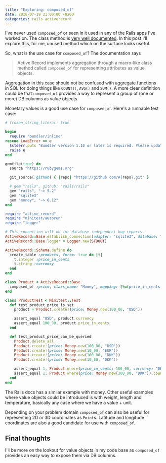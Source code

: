 ```yaml
---
title: "Exploring: composed_of"
date: 2018-07-19 21:00:00 +0200
categories: rails activerecord
---
```


I've never used `composed_of` or seen in it used in any of the Rails apps I've worked on.
The class method is [very well documented](http://api.rubyonrails.org/v5.2/classes/ActiveRecord/Aggregations/ClassMethods.html).
In this post I'll explore this, for me, unused method which on the surface looks useful.

So, what is the use case for `composed_of`? The documentation says

> Active Record implements aggregation through a macro-like class method called `composed_of` for representing attributes as value objects.

Aggregation in this case should not be confused with aggregate functions in SQL for doing things like `COUNT()`, `AVG()` and `SUM()`. A more clear definition could be that `composed_of` provides a way to represent a group of (one or more) DB columns as value objects.

Monetary values is a good use case for `composed_of`. Here's a runnable test case:

```ruby
# frozen_string_literal: true

begin
  require "bundler/inline"
rescue LoadError => e
  $stderr.puts "Bundler version 1.10 or later is required. Please update your Bundler"
  raise e
end

gemfile(true) do
  source "https://rubygems.org"

  git_source(:github) { |repo| "https://github.com/#{repo}.git" }

  # gem "rails", github: "rails/rails"
  gem "rails", "~> 5.2"
  gem "sqlite3"
  gem "money", "~> 6.12"
end

require "active_record"
require "minitest/autorun"
require "logger"

# This connection will do for database-independent bug reports.
ActiveRecord::Base.establish_connection(adapter: "sqlite3", database: ":memory:")
ActiveRecord::Base.logger = Logger.new(STDOUT)

ActiveRecord::Schema.define do
  create_table :products, force: true do |t|
    t.integer :price_in_cents
    t.string :currency
  end
end

class Product < ActiveRecord::Base
  composed_of :price, class_name: "Money", mapping: [%w(price_in_cents fractional), %w(currency currency_as_string)]
end

class ProductTest < Minitest::Test
  def test_product_price_is_set
    product = Product.create!(price: Money.new(100_00, "USD"))

    assert_equal "USD", product.currency
    assert_equal 100_00, product.price_in_cents
  end

  def test_product_price_can_be_queried
    Product.delete_all
    Product.create!(price: Money.new(100_00, "USD"))
    Product.create!(price: Money.new(10_00, "EUR"))
    Product.create!(price: Money.new(100_00, "DKK"))
    Product.create!(price: Money.new(10_00, "DKK"))

    assert_equal 1, Product.where(price_in_cents: 100_00, currency: "DKK").count
    assert_equal 1, Product.where(price: Money.new(100_00, "DKK")).count
  end
end
```

The Rails docs has a similar example with money. Other useful examples where value objects could be introduced is with weight, length and temperature, basically any case where we have a value + unit.

Depending on your problem domain `composed_of` can also be useful for representing 2D or 3D coordinates as `Point`s. Latitude and longitude coordinates are also a good candidate for use with `composed_of`.

## Final thoughts

I'll be more on the lookout for value objects in my code base as `composed_of` provides an easy way to expose them via DB columns.

